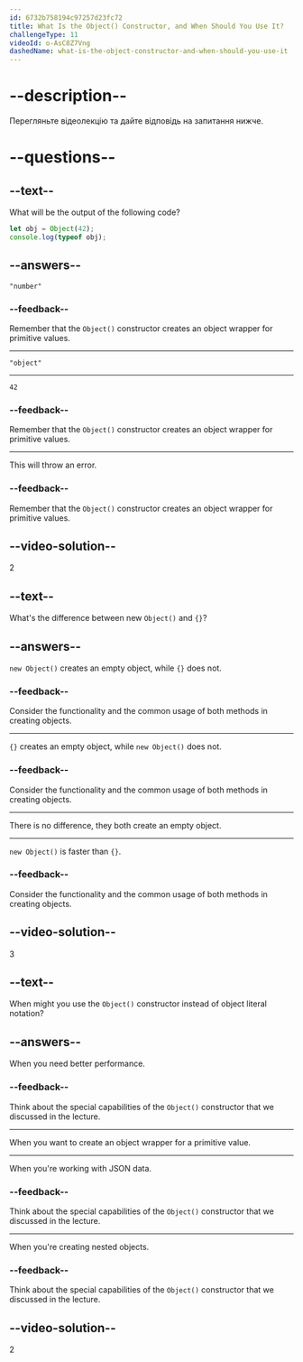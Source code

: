 ```yaml
---
id: 6732b758194c97257d23fc72
title: What Is the Object() Constructor, and When Should You Use It?
challengeType: 11
videoId: o-AsC8Z7Vng
dashedName: what-is-the-object-constructor-and-when-should-you-use-it
---
```


# --description--

Перегляньте відеолекцію та дайте відповідь на запитання нижче.

# --questions--

## --text--

What will be the output of the following code?

```js
let obj = Object(42);
console.log(typeof obj);
```

## --answers--

`"number"`

### --feedback--

Remember that the `Object()` constructor creates an object wrapper for primitive values.

---

`"object"`

---

`42`

### --feedback--

Remember that the `Object()` constructor creates an object wrapper for primitive values.

---

This will throw an error.

### --feedback--

Remember that the `Object()` constructor creates an object wrapper for primitive values.

## --video-solution--

2

## --text--

What's the difference between new `Object()` and `{}`?

## --answers--

`new Object()` creates an empty object, while `{}` does not.

### --feedback--

Consider the functionality and the common usage of both methods in creating objects.

---

`{}` creates an empty object, while `new Object()` does not.

### --feedback--

Consider the functionality and the common usage of both methods in creating objects.

---

There is no difference, they both create an empty object.

---

`new Object()` is faster than `{}`.

### --feedback--

Consider the functionality and the common usage of both methods in creating objects.

## --video-solution--

3

## --text--

When might you use the `Object()` constructor instead of object literal notation?

## --answers--

When you need better performance.

### --feedback--

Think about the special capabilities of the `Object()` constructor that we discussed in the lecture.

---

When you want to create an object wrapper for a primitive value.

---

When you're working with JSON data.

### --feedback--

Think about the special capabilities of the `Object()` constructor that we discussed in the lecture.

---

When you're creating nested objects.

### --feedback--

Think about the special capabilities of the `Object()` constructor that we discussed in the lecture.

## --video-solution--

2
